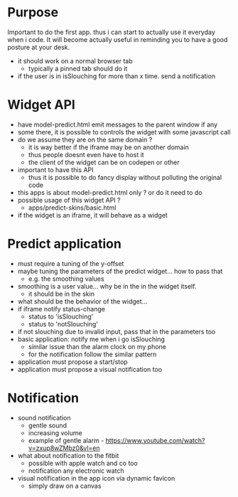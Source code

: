 # Purpose
Important to do the first app. thus i can start to actually use it everyday when i code.
It will become actually useful in reminding you to have a good posture at your desk.

- it should work on a normal browser tab
  - typically a pinned tab should do it
- if the user is in isSlouching for more than x time. send a notification

# Widget API
- have model-predict.html emit messages to the parent window if any
- some there, it is possible to controls the widget with some javascript call
- do we assume they are on the same domain ?
  - it is way better if the iframe may be on another domain
  - thus people doesnt even have to host it
  - the client of the widget can be on codepen or other
- important to have this API
  - thus it is possible to do fancy display without polluting the original code
- this apps is about model-predict.html only ? or do it need to do
- possible usage of this widget API ?
  - apps/predict-skins/basic.html
- if the widget is an iframe, it will behave as a widget

# Predict application
- must require a tuning of the y-offset
- maybe tuning the parameters of the predict widget... how to pass that
  - e.g. the smoothing values
- smoothing is a user value... why be in the in the widget itself.
  - it should be in the skin
- what should be the behavior of the widget...
- if iframe notify status-change
  - status to 'isSlouching'
  - status to 'notSlouching'
- if not slouching due to invalid input, pass that in the parameters too
- basic application: notify me when i go isSlouching
  - similar issue than the alarm clock on my phone
  - for the notification follow the similar pattern
- application must propose a start/stop
- application must propose a visual notification too

# Notification
- sound notification
  - gentle sound
  - increasing volume
  - example of gentle alarm - https://www.youtube.com/watch?v=zxup8wZMbz0&vl=en
- what about notification to the fitbit
  - possible with apple watch and co too
  - notification any electronic watch
- visual notification in the app icon via dynamic favicon
  - simply draw on a canvas
